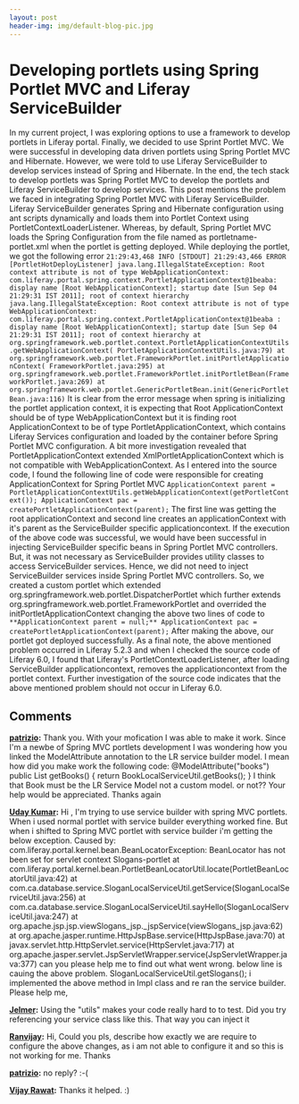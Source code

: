 ```yaml
---
layout: post
header-img: img/default-blog-pic.jpg
---
```


# Developing portlets using Spring Portlet MVC and Liferay ServiceBuilder

In my current project, I was exploring options to use a framework to develop portlets in Liferay portal. Finally, we decided to use Sprint Portlet MVC. We were successful in developing data driven portlets using Spring Portlet MVC and Hibernate. However, we were told to use Liferay ServiceBuilder to develop services instead of Spring and Hibernate. In the end, the tech stack to develop portlets was Spring Portlet MVC to develop the portlets and Liferay ServiceBuilder to develop services. This post mentions the problem we faced in integrating Spring Portlet MVC with Liferay ServiceBuilder.  Liferay ServiceBuilder generates Spring and Hibernate configuration using ant scripts dynamically and loads them into Portlet Context using PortletContextLoaderListener. Whereas, by default, Spring Portlet MVC loads the Spring Configuration from the file named as portletname-portlet.xml when the portlet is getting deployed. While deploying the portlet, we got the following error ` 21:29:43,468 INFO [STDOUT] 21:29:43,466 ERROR [PortletHotDeployListener] java.lang.IllegalStateException: Root context attribute is not of type WebApplicationContext: com.liferay.portal.spring.context.PortletApplicationContext@1beaba: display name [Root WebApplicationContext]; startup date [Sun Sep 04 21:29:31 IST 2011]; root of context hierarchy java.lang.IllegalStateException: Root context attribute is not of type WebApplicationContext: com.liferay.portal.spring.context.PortletApplicationContext@1beaba : display name [Root WebApplicationContext]; startup date [Sun Sep 04 21:29:31 IST 2011]; root of context hierarchy at org.springframework.web.portlet.context.PortletApplicationContextUtils.getWebApplicationContext( PortletApplicationContextUtils.java:79) at org.springframework.web.portlet.FrameworkPortlet.initPortletApplicationContext( FrameworkPortlet.java:295) at org.springframework.web.portlet.FrameworkPortlet.initPortletBean(FrameworkPortlet.java:269) at org.springframework.web.portlet.GenericPortletBean.init(GenericPortletBean.java:116) ` It is clear from the error message when spring is initializing the portlet application context, it is expecting that Root ApplicationContext should be of type WebApplicationContext but it is finding root ApplicationContext to be of type PortletApplicationContext, which contains Liferay Services configuration and loaded by the container before Spring Portlet MVC configuration. A bit more investigation revealed that PortletApplicationContext extended XmlPortletApplicationContext which is not compatible with WebApplicationContext. As I entered into the source code, I found the following line of code were responsible for creating ApplicationContext for Spring Portlet MVC ` ApplicationContext parent = PortletApplicationContextUtils.getWebApplicationContext(getPortletContext()); ApplicationContext pac = createPortletApplicationContext(parent); ` The first line was getting the root applicationContext and second line creates an applicationContext with it's parent as the ServiceBuilder specific applicationcontext. If the execution of the above code was successful, we would have been successful in injecting ServiceBuilder specific beans in Spring Portlet MVC controllers. But, it was not necessary as ServiceBuilder provides utility classes to access ServiceBuilder services. Hence, we did not need to inject ServiceBuilder services inside Spring Portlet MVC controllers. So, we created a custom portlet which extended org.springframework.web.portlet.DispatcherPortlet which further extends org.springframework.web.portlet.FrameworkPortlet and overrided the initPortletApplicationContext changing the above two lines of code to ` **ApplicationContext parent = null;** ApplicationContext pac = createPortletApplicationContext(parent); ` After making the above, our portlet got deployed successfully. As a final note, the above mentioned problem occurred in Liferay 5.2.3 and when I checked the source code of Liferay 6.0, I found that Liferay's PortletContextLoaderListener, after loading ServiceBuilder applicationcontext, removes the applicationcontext from the portlet context. Further investigation of the source code indicates that the above mentioned problem should not occur in Liferay 6.0.

## Comments

**[patrizio](#6011 "2011-10-11 22:05:54"):** Thank you. With your mofication I was able to make it work. Since I'm a newbe of Spring MVC portlets development I was wondering how you linked the ModelAttribute annotation to the LR service builder model. I mean how did you make work the following code: @ModelAttribute("books") public List getBooks() { return BookLocalServiceUtil.getBooks(); } I think that Book must be the LR Service Model not a custom model. or not?? Your help would be appreciated. Thanks again

**[Uday Kumar](#6577 "2012-01-03 17:10:45"):** Hi , I'm trying to use service builder with spring MVC portlets. When i used normal portlet with service builder everything worked fine. But when i shifted to Spring MVC portlet with service builder i'm getting the below exception. Caused by: com.liferay.portal.kernel.bean.BeanLocatorException: BeanLocator has not been set for servlet context Slogans-portlet at com.liferay.portal.kernel.bean.PortletBeanLocatorUtil.locate(PortletBeanLocatorUtil.java:42) at com.ca.database.service.SloganLocalServiceUtil.getService(SloganLocalServiceUtil.java:256) at com.ca.database.service.SloganLocalServiceUtil.sayHello(SloganLocalServiceUtil.java:247) at org.apache.jsp.jsp.viewSlogans_jsp._jspService(viewSlogans_jsp.java:62) at org.apache.jasper.runtime.HttpJspBase.service(HttpJspBase.java:70) at javax.servlet.http.HttpServlet.service(HttpServlet.java:717) at org.apache.jasper.servlet.JspServletWrapper.service(JspServletWrapper.java:377) can you please help me to find out what went wrong. below line is cauing the above problem. SloganLocalServiceUtil.getSlogans(); i implemented the above method in Impl class and re ran the service builder. Please help me,

**[Jelmer](#5902 "2011-09-05 00:36:04"):** Using the "utils" makes your code really hard to to test. Did you try referencing your service class like this. That way you can inject it

**[Ranvijay](#6212 "2011-11-16 19:03:14"):** Hi, Could you pls, describe how exactly we are require to configure the above changes, as i am not able to configure it and so this is not working for me. Thanks

**[patrizio](#6095 "2011-11-02 18:52:56"):** no reply? :-(

**[Vijay Rawat](#9147 "2012-07-11 09:49:45"):** Thanks it helped. :)

